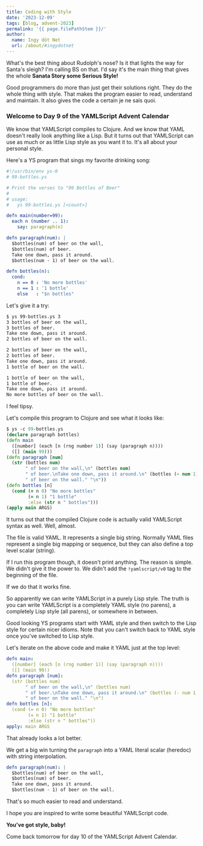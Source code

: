 ```yaml
---
title: Coding with Style
date: '2023-12-09'
tags: [blog, advent-2023]
permalink: '{{ page.filePathStem }}/'
author:
  name: Ingy döt Net
  url: /about/#ingydotnet
---
```


What's the best thing about Rudolph's nose?
Is it that lights the way for Santa's sleigh?
I'm calling BS on that.
I'd say it's the main thing that gives the whole **Sanata Story some Serious
Style!**

Good programmers do more than just get their solutions right.
They do the whole thing with style.
That makes the program easier to read, understand and maintain.
It also gives the code a certain je ne sais quoi.

### Welcome to Day 9 of the YAMLScript Advent Calendar

We know that YAMLScript compiles to Clojure.
And we know that YAML doesn't really look anything like a Lisp.
But it turns out that YAMLScript can use as much or as little Lisp style as you
want it to.
It's all about your personal style.

Here's a YS program that sings my favorite drinking song:

```yaml
#!/usr/bin/env ys-0
# 99-bottles.ys

# Print the verses to "99 Bottles of Beer"
#
# usage:
#   ys 99-bottles.ys [<count>]

defn main(number=99):
  each n (number .. 1):
    say: paragraph(n)

defn paragraph(num): |
  $bottles(num) of beer on the wall,
  $bottles(num) of beer.
  Take one down, pass it around.
  $bottles(num - 1) of beer on the wall.

defn bottles(n):
  cond:
    n == 0 : 'No more bottles'
    n == 1 : '1 bottle'
    else   : "$n bottles"
```

Let's give it a try:

```bash
$ ys 99-bottles.ys 3
3 bottles of beer on the wall,
3 bottles of beer.
Take one down, pass it around.
2 bottles of beer on the wall.

2 bottles of beer on the wall,
2 bottles of beer.
Take one down, pass it around.
1 bottle of beer on the wall.

1 bottle of beer on the wall,
1 bottle of beer.
Take one down, pass it around.
No more bottles of beer on the wall.
```

I feel tipsy.

Let's compile this program to Clojure and see what it looks like:

```clojure
$ ys -c 99-bottles.ys
(declare paragraph bottles)
(defn main
  ([number] (each [n (rng number 1)] (say (paragraph n))))
  ([] (main 99)))
(defn paragraph [num]
  (str (bottles num)
       " of beer on the wall,\n" (bottles num)
       " of beer.\nTake one down, pass it around.\n" (bottles (- num 1))
       " of beer on the wall." "\n"))
(defn bottles [n]
  (cond (= n 0) "No more bottles"
        (= n 1) "1 bottle"
        :else (str n " bottles")))
(apply main ARGS)
```

It turns out that the compiled Clojure code is actually valid YAMLScript syntax
as well.
Well, almost.

The file is valid YAML.
It represents a single big string.
Normally YAML files represent a single big mapping or sequence, but they can
also define a top level scalar (string).

If I run this program though, it doesn't print anything.
The reason is simple.
We didn't give it the power to.
We didn't add the `!yamlscript/v0` tag to the beginning of the file.

If we do that it works fine.

So apparently we can write YAMLScript in a purely Lisp style.
The truth is you can write YAMLScript is a completely YAML style (no parens),
a completely Lisp style (all parens), or somewhere in between.

Good looking YS programs start with YAML style and then switch to the Lisp style
for certain nicer idioms.
Note that you can't switch back to YAML style once you've switched to Lisp
style.

Let's iterate on the above code and make it YAML just at the top level:

```yaml
defn main:
  ([number] (each [n (rng number 1)] (say (paragraph n))))
  ([] (main 99))
defn paragraph [num]:
  (str (bottles num)
       " of beer on the wall,\n" (bottles num)
       " of beer.\nTake one down, pass it around.\n" (bottles (- num 1))
       " of beer on the wall." "\n")
defn bottles [n]:
  (cond (= n 0) "No more bottles"
        (= n 1) "1 bottle"
        :else (str n " bottles"))
apply: main ARGS
```

That already looks a lot better.

We get a big win turning the `paragraph` into a YAML literal scalar (heredoc)
with string interpolation.

```yaml
defn paragraph(num): |
  $bottles(num) of beer on the wall,
  $bottles(num) of beer.
  Take one down, pass it around.
  $bottles(num - 1) of beer on the wall.
```

That's so much easier to read and understand.

I hope you are inspired to write some beautiful YAMLScript code.

**You've got style, baby!**

Come back tomorrow for day 10 of the YAMLScript Advent Calendar.
